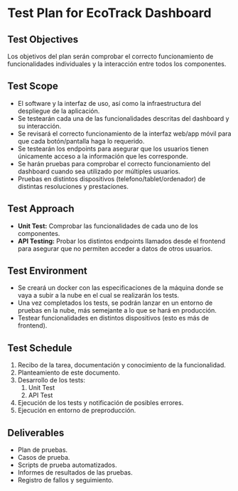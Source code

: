# Test Plan for EcoTrack Dashboard

## Test Objectives
Los objetivos del plan serán comprobar el correcto funcionamiento de funcionalidades individuales y la interacción entre todos los componentes.

## Test Scope
- El software y la interfaz de uso, así como la infraestructura del despliegue de la aplicación.
- Se testearán cada una de las funcionalidades descritas del dashboard y su interacción.
- Se revisará el correcto funcionamiento de la interfaz web/app móvil para que cada botón/pantalla haga lo requerido.
- Se testearán los endpoints para asegurar que los usuarios tienen únicamente acceso a la información que les corresponde.
- Se harán pruebas para comprobar el correcto funcionamiento del dashboard cuando sea utilizado por múltiples usuarios.
- Pruebas en distintos dispositivos (telefono/tablet/ordenador) de distintas resoluciones y prestaciones.

## Test Approach
- **Unit Test:** Comprobar las funcionalidades de cada uno de los componentes.
- **API Testing:** Probar los distintos endpoints llamados desde el frontend para asegurar que no permiten acceder a datos de otros usuarios.

## Test Environment
- Se creará un docker con las especificaciones de la máquina donde se vaya a subir a la nube en el cual se realizarán los tests.
- Una vez completados los tests, se podrán lanzar en un entorno de pruebas en la nube, más semejante a lo que se hará en producción.
- Testear funcionalidades en distintos dispositivos (esto es más de frontend).

## Test Schedule
1. Recibo de la tarea, documentación y conocimiento de la funcionalidad.
2. Planteamiento de este documento.
3. Desarrollo de los tests:
   1. Unit Test
   2. API Test
4. Ejecución de los tests y notificación de posibles errores.
5. Ejecución en entorno de preproducción.

## Deliverables
- Plan de pruebas.
- Casos de prueba.
- Scripts de prueba automatizados.
- Informes de resultados de las pruebas.
- Registro de fallos y seguimiento.

